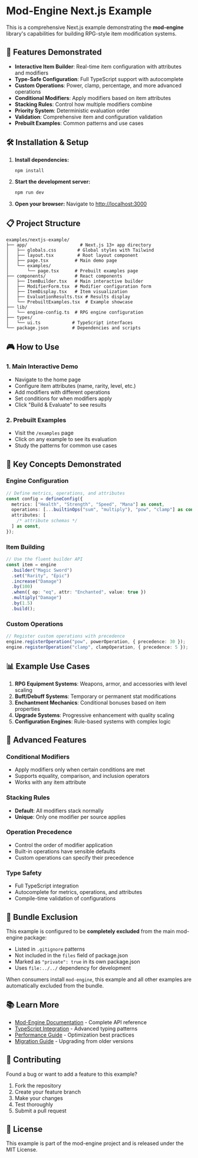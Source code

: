 # Mod-Engine Next.js Example

This is a comprehensive Next.js example demonstrating the **mod-engine** library's capabilities for building RPG-style item modification systems.

## 🚀 Features Demonstrated

- **Interactive Item Builder**: Real-time item configuration with attributes and modifiers
- **Type-Safe Configuration**: Full TypeScript support with autocomplete
- **Custom Operations**: Power, clamp, percentage, and more advanced operations
- **Conditional Modifiers**: Apply modifiers based on item attributes
- **Stacking Rules**: Control how multiple modifiers combine
- **Priority System**: Deterministic evaluation order
- **Validation**: Comprehensive item and configuration validation
- **Prebuilt Examples**: Common patterns and use cases

## 🛠️ Installation & Setup

1. **Install dependencies:**

   ```bash
   npm install
   ```

2. **Start the development server:**

   ```bash
   npm run dev
   ```

3. **Open your browser:**
   Navigate to [http://localhost:3000](http://localhost:3000)

## 📋 Project Structure

```
examples/nextjs-example/
├── app/                    # Next.js 13+ app directory
│   ├── globals.css        # Global styles with Tailwind
│   ├── layout.tsx         # Root layout component
│   ├── page.tsx          # Main demo page
│   └── examples/
│       └── page.tsx      # Prebuilt examples page
├── components/           # React components
│   ├── ItemBuilder.tsx   # Main interactive builder
│   ├── ModifierForm.tsx  # Modifier configuration form
│   ├── ItemDisplay.tsx   # Item visualization
│   ├── EvaluationResults.tsx # Results display
│   └── PrebuiltExamples.tsx  # Example showcase
├── lib/
│   └── engine-config.ts  # RPG engine configuration
├── types/
│   └── ui.ts            # TypeScript interfaces
└── package.json         # Dependencies and scripts
```

## 🎮 How to Use

### 1. Main Interactive Demo

- Navigate to the home page
- Configure item attributes (name, rarity, level, etc.)
- Add modifiers with different operations
- Set conditions for when modifiers apply
- Click "Build & Evaluate" to see results

### 2. Prebuilt Examples

- Visit the `/examples` page
- Click on any example to see its evaluation
- Study the patterns for common use cases

## 🔧 Key Concepts Demonstrated

### Engine Configuration

```typescript
// Define metrics, operations, and attributes
const config = defineConfig({
  metrics: ["Health", "Strength", "Speed", "Mana"] as const,
  operations: [...builtinOps("sum", "multiply"), "pow", "clamp"] as const,
  attributes: [
    /* attribute schemas */
  ] as const,
});
```

### Item Building

```typescript
// Use the fluent builder API
const item = engine
  .builder("Magic Sword")
  .set("Rarity", "Epic")
  .increase("Damage")
  .by(100)
  .when({ op: "eq", attr: "Enchanted", value: true })
  .multiply("Damage")
  .by(1.5)
  .build();
```

### Custom Operations

```typescript
// Register custom operations with precedence
engine.registerOperation("pow", powerOperation, { precedence: 30 });
engine.registerOperation("clamp", clampOperation, { precedence: 5 });
```

## 📊 Example Use Cases

1. **RPG Equipment Systems**: Weapons, armor, and accessories with level scaling
2. **Buff/Debuff Systems**: Temporary or permanent stat modifications
3. **Enchantment Mechanics**: Conditional bonuses based on item properties
4. **Upgrade Systems**: Progressive enhancement with quality scaling
5. **Configuration Engines**: Rule-based systems with complex logic

## 🎯 Advanced Features

### Conditional Modifiers

- Apply modifiers only when certain conditions are met
- Supports equality, comparison, and inclusion operators
- Works with any item attribute

### Stacking Rules

- **Default**: All modifiers stack normally
- **Unique**: Only one modifier per source applies

### Operation Precedence

- Control the order of modifier application
- Built-in operations have sensible defaults
- Custom operations can specify their precedence

### Type Safety

- Full TypeScript integration
- Autocomplete for metrics, operations, and attributes
- Compile-time validation of configurations

## 🚫 Bundle Exclusion

This example is configured to be **completely excluded** from the main mod-engine package:

- Listed in `.gitignore` patterns
- Not included in the `files` field of package.json
- Marked as `"private": true` in its own package.json
- Uses `file:../../` dependency for development

When consumers install `mod-engine`, this example and all other examples are automatically excluded from the bundle.

## 📚 Learn More

- [Mod-Engine Documentation](#) - Complete API reference
- [TypeScript Integration](#) - Advanced typing patterns
- [Performance Guide](#) - Optimization best practices
- [Migration Guide](#) - Upgrading from older versions

## 🤝 Contributing

Found a bug or want to add a feature to this example?

1. Fork the repository
2. Create your feature branch
3. Make your changes
4. Test thoroughly
5. Submit a pull request

## 📄 License

This example is part of the mod-engine project and is released under the MIT License.
